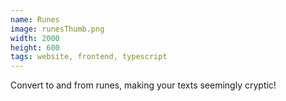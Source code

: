 ```yaml
---
name: Runes
image: runesThumb.png
width: 2000
height: 600
tags: website, frontend, typescript
---
```


Convert to and from runes, making your texts seemingly cryptic!
